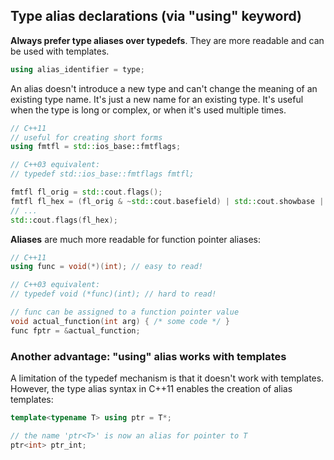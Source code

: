 
## Type alias declarations (via "using" keyword)

**Always prefer type aliases over typedefs**. They are more readable and can be used with templates.

```cpp
using alias_identifier = type;
```
An alias doesn't introduce a new type and can't change the meaning of an existing type name. It's just a new name for an existing type. It's useful when the type is long or complex, or when it's used multiple times.

```cpp
// C++11
// useful for creating short forms
using fmtfl = std::ios_base::fmtflags;

// C++03 equivalent:
// typedef std::ios_base::fmtflags fmtfl;

fmtfl fl_orig = std::cout.flags();
fmtfl fl_hex = (fl_orig & ~std::cout.basefield) | std::cout.showbase | std::cout.hex;
// ...
std::cout.flags(fl_hex);
```

**Aliases** are much more readable for function pointer aliases:

```cpp
// C++11
using func = void(*)(int); // easy to read!

// C++03 equivalent:
// typedef void (*func)(int); // hard to read!

// func can be assigned to a function pointer value
void actual_function(int arg) { /* some code */ }
func fptr = &actual_function;
```

### Another advantage: "using" alias works with templates

A limitation of the typedef mechanism is that it doesn't work with templates. However, the type alias syntax in C++11 enables the creation of alias templates:

```cpp
template<typename T> using ptr = T*;

// the name 'ptr<T>' is now an alias for pointer to T
ptr<int> ptr_int;
```